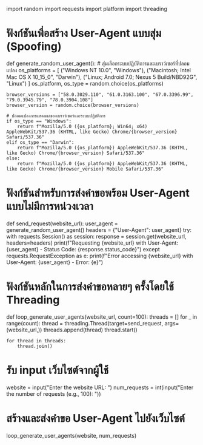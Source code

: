 import random
import requests
import platform
import threading

# ฟังก์ชันเพื่อสร้าง User-Agent แบบสุ่ม (Spoofing)
def generate_random_user_agent():
    # สุ่มเลือกระบบปฏิบัติการและเบราว์เซอร์ที่ปลอมแปลง
    os_platforms = [
        ("Windows NT 10.0", "Windows"), 
        ("Macintosh; Intel Mac OS X 10_15_0", "Darwin"), 
        ("Linux; Android 7.0; Nexus 5 Build/NBD92G", "Linux")
    ]
    os_platform, os_type = random.choice(os_platforms)
    
    browser_versions = ["58.0.3029.110", "61.0.3163.100", "67.0.3396.99", "79.0.3945.79", "78.0.3904.108"]
    browser_version = random.choice(browser_versions)
    
    # ปลอมแปลงการแสดงผลของเบราว์เซอร์และระบบปฏิบัติการ
    if os_type == "Windows":
        return f"Mozilla/5.0 ({os_platform}; Win64; x64) AppleWebKit/537.36 (KHTML, like Gecko) Chrome/{browser_version} Safari/537.36"
    elif os_type == "Darwin":
        return f"Mozilla/5.0 ({os_platform}) AppleWebKit/537.36 (KHTML, like Gecko) Chrome/{browser_version} Safari/537.36"
    else:
        return f"Mozilla/5.0 ({os_platform}) AppleWebKit/537.36 (KHTML, like Gecko) Chrome/{browser_version} Mobile Safari/537.36"

# ฟังก์ชันสำหรับการส่งคำขอพร้อม User-Agent แบบไม่มีการหน่วงเวลา
def send_request(website_url):
    user_agent = generate_random_user_agent()
    headers = {"User-Agent": user_agent}
    try:
        with requests.Session() as session:
            response = session.get(website_url, headers=headers)
            print(f"Requesting {website_url} with User-Agent: {user_agent} - Status Code: {response.status_code}")
    except requests.RequestException as e:
        print(f"Error accessing {website_url} with User-Agent: {user_agent} - Error: {e}")

# ฟังก์ชันหลักในการส่งคำขอหลายๆ ครั้งโดยใช้ Threading
def loop_generate_user_agents(website_url, count=100):
    threads = []
    for _ in range(count):
        thread = threading.Thread(target=send_request, args=(website_url,))
        threads.append(thread)
        thread.start()
    
    for thread in threads:
        thread.join()

# รับ input เว็บไซต์จากผู้ใช้
website = input("Enter the website URL: ")
num_requests = int(input("Enter the number of requests (e.g., 100): "))

# สร้างและส่งคำขอ User-Agent ไปยังเว็บไซต์
loop_generate_user_agents(website, num_requests)


